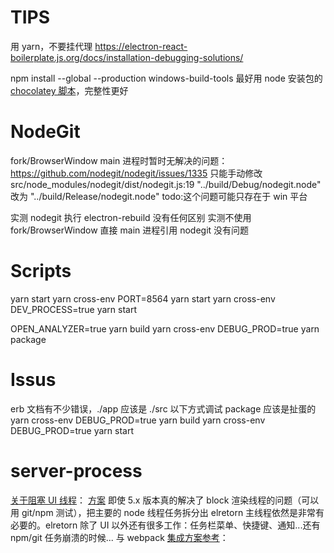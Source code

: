 # TIPS

用 yarn，不要挂代理
<https://electron-react-boilerplate.js.org/docs/installation-debugging-solutions/>

npm install --global --production windows-build-tools
最好用 node 安装包的 [chocolatey 脚本](https://github.com/nodejs/node/edit/master/tools/msvs/install_tools/install_tools.bat)，完整性更好

# NodeGit

fork/BrowserWindow main 进程时暂时无解决的问题：
https://github.com/nodegit/nodegit/issues/1335
只能手动修改 src/node_modules/nodegit/dist/nodegit.js:19
"../build/Debug/nodegit.node" 改为 "../build/Release/nodegit.node"
todo:这个问题可能只存在于 win 平台

实测 nodegit 执行 electron-rebuild 没有任何区别
实测不使用 fork/BrowserWindow 直接 main 进程引用 nodegit 没有问题

# Scripts

yarn start
yarn cross-env PORT=8564 yarn start
yarn cross-env DEV_PROCESS=true yarn start

OPEN_ANALYZER=true yarn build
yarn cross-env DEBUG_PROD=true yarn package

# Issus

erb 文档有不少错误，./app 应该是 ./src
以下方式调试 package 应该是扯蛋的
yarn cross-env DEBUG_PROD=true yarn build
yarn cross-env DEBUG_PROD=true yarn start

# server-process

[关于阻塞 UI 线程](https://github.com/electron/electron/issues/12098)：
[方案](https://github.com/jlongster/electron-with-server-example) 即使 5.x 版本真的解决了 block 渲染线程的问题（可以用 git/npm 测试），把主要的 node 线程任务拆分出 elretorn 主线程依然是非常有必要的。elretorn 除了 UI 以外还有很多工作：任务栏菜单、快捷键、通知...还有 npm/git 任务崩溃的时候...
与 webpack [集成方案参考](https://github.com/jlongster/electron-with-server-example/issues/6#issuecomment-611617665)：

